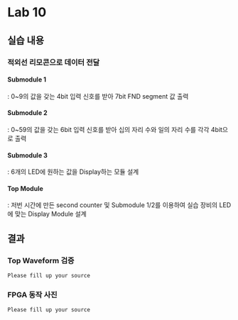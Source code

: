 # Lab 10

## 실습 내용

### **적외선 리모콘으로 데이터 전달**

#### **Submodule 1**
: 0~9의 값을 갖는 4bit 입력 신호를 받아 7bit FND  segment  값 출력

#### **Submodule 2**
: 0~59의 값을 갖는 6bit 입력 신호를 받아 십의 자리 수와 일의 자리 수를 각각 4bit으로 출력

#### **Submodule 3**
: 6개의 LED에 원하는 값을 Display하는 모듈 설계

#### **Top Module**
: 저번 시간에 만든 second counter  및 Submodule 1/2를 이용하여  실습 장비의 LED에 맞는 Display Module 설계


## 결과
### **Top Waveform 검증**
 
 `Please fill up your source`

     
### **FPGA 동작 사진**
 
`Please fill up your source`

<!--stackedit_data:
eyJoaXN0b3J5IjpbLTE4NDYxNzk4NjUsLTIwODg3NDY2MTIsLT
MwMzA1MjM4MV19
-->